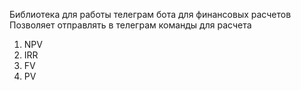 Библиотека для работы телеграм бота для финансовых расчетов
Позволяет отправлять в телеграм команды для расчета
1) NPV
2) IRR
3) FV
4) PV
